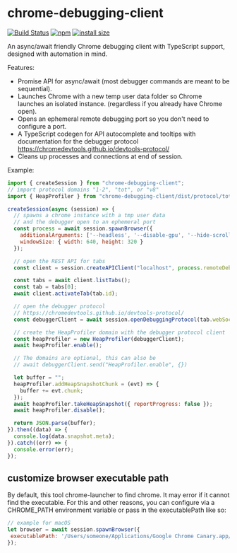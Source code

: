 # chrome-debugging-client

[![Build Status](https://travis-ci.org/devtrace/chrome-debugging-client.svg?branch=master)](https://travis-ci.org/devtrace/chrome-debugging-client)
[![npm](https://img.shields.io/npm/v/chrome-debugging-client.svg)](https://www.npmjs.com/package/chrome-debugging-client)
[![install size](https://packagephobia.now.sh/badge?p=chrome-debugging-client)](https://packagephobia.now.sh/result?p=chrome-debugging-client)

An async/await friendly Chrome debugging client with TypeScript support,
designed with automation in mind.

Features:

* Promise API for async/await (most debugger commands are meant to be sequential).
* Launches Chrome with a new temp user data folder so Chrome launches an isolated instance.
  (regardless if you already have Chrome open).
* Opens an ephemeral remote debugging port so you don't need to configure a port.
* A TypeScript codegen for API autocomplete and tooltips with documentation for
  the debugger protocol https://chromedevtools.github.io/devtools-protocol/
* Cleans up processes and connections at end of session.

Example:

```js
import { createSession } from "chrome-debugging-client";
// import protocol domains "1-2", "tot", or "v8"
import { HeapProfiler } from "chrome-debugging-client/dist/protocol/tot";

createSession(async (session) => {
  // spawns a chrome instance with a tmp user data
  // and the debugger open to an ephemeral port
  const process = await session.spawnBrowser({
    additionalArguments: ['--headless', '--disable-gpu', '--hide-scrollbars', '--mute-audio'],
    windowSize: { width: 640, height: 320 }
  });

  // open the REST API for tabs
  const client = session.createAPIClient("localhost", process.remoteDebuggingPort);

  const tabs = await client.listTabs();
  const tab = tabs[0];
  await client.activateTab(tab.id);

  // open the debugger protocol
  // https://chromedevtools.github.io/devtools-protocol/
  const debuggerClient = await session.openDebuggingProtocol(tab.webSocketDebuggerUrl);

  // create the HeapProfiler domain with the debugger protocol client
  const heapProfiler = new HeapProfiler(debuggerClient);
  await heapProfiler.enable();

  // The domains are optional, this can also be
  // await debuggerClient.send("HeapProfiler.enable", {})

  let buffer = "";
  heapProfiler.addHeapSnapshotChunk = (evt) => {
    buffer += evt.chunk;
  });
  await heapProfiler.takeHeapSnapshot({ reportProgress: false });
  await heapProfiler.disable();

  return JSON.parse(buffer);
}).then((data) => {
  console.log(data.snapshot.meta);
}).catch((err) => {
  console.error(err);
});
```

## customize browser executable path

By default, this tool chrome-launcher to find chrome. It may error if it cannot find the executable. For this and other reasons, you can configure via a CHROME_PATH environment variable or pass in the executablePath like so:

```js
// example for macOS
let browser = await session.spawnBrowser({
 executablePath: '/Users/someone/Applications/Google Chrome Canary.app/Contents/MacOS/Google Chrome Canary'
});
```
